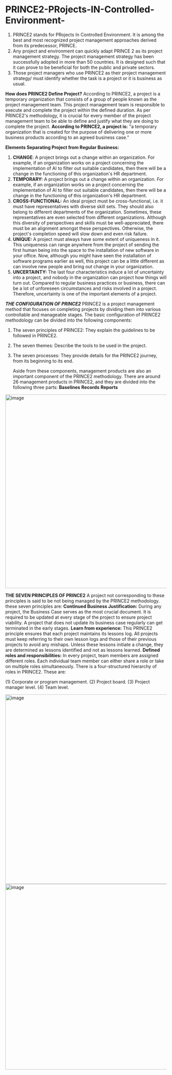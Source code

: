 # PRINCE2-PRojects-IN-Controlled-Environment-

1. PRINCE2 stands for PRojects In Controlled Environment. It is among the best and most recognized project management approaches derived from its predecessor, PRINCE.
2. Any project and environment can quickly adapt PRINCE 2 as its project management strategy. The project management strategy has been successfully adopted in more than 50 countries. It is designed such that it can prove to be beneficial for both the public and private sectors.
3. Those project managers who use PRINCE2 as their project management strategy/ must identify whether the task is a project or it is business as usual.


**How does PRINCE2 Define Project?**
According to PRINCE2, a project is a temporary organization that consists of a group of people known as the project management team. This project management team is responsible to execute and complete the project within the defined duration. As per PRINCE2's methodology, it is crucial for every member of the project management team to be able to define and justify what they are doing to complete the project. 
**According to PRINCE2, a project is:** "a temporary organization that is created for the purpose of delivering one or more business products according to an agreed business case.”

**Elements Separating Project from Regular Business:**
1. **CHANGE**: A project brings out a change within an organization. For example, if an organization works on a project concerning the implementation of AI to filter out suitable candidates, then there will be a change in the functioning of this organization's HR department.
2. **TEMPORARY:** A project brings out a change within an organization. For example, if an organization works on a project concerning the implementation of AI to filter out suitable candidates, then there will be a change in the functioning of this organization's HR department.
3. **CROSS-FUNCTIONAL:** An ideal project must be cross-functional, i.e. it must have representatives with diverse skill sets. They should also belong to different departments of the organization. Sometimes, these representatives are even selected from different organizations.
 Although this diversity of perspectives and skills must be well-appreciated, there must be an alignment amongst these perspectives. Otherwise, the project's completion speed will slow down and even risk failure.
4. **UNIQUE:** A project must always have some extent of uniqueness in it. This uniqueness can range anywhere from the project of sending the first human being into the space to the installation of new software in your office. Now, although you might have seen the installation of software programs earlier as well, this project can be a little different as can involve new people and bring out change in your organization.
5. **UNCERTAINTY:** The last four characteristics induce a lot of uncertainty into a project, and nobody in the organization can project how things will turn out. Compared to regular business practices or business, there can be a lot of unforeseen circumstances and risks involved in a project. Therefore, uncertainty is one of the important elements of a project.

_**THE CONFIGURATION OF PRINCE2**_
PRINCE2 is a project management method that focuses on completing projects by dividing them into various controllable and manageable stages. The basic configuration of PRINCE2 methodology can be divided into the following components:
1. The seven principles of PRINCE2:  They explain the guidelines to be followed in PRINCE2.
2. The seven themes: Describe the tools to be used in the project.
3. The seven processes: They provide details for the PRINCE2 journey, from its beginning to its end.

   Aside from these components, management products are also an important component of the PRINCE2 methodology. There are around 26 management products in PRINCE2, and they are divided into the following three parts:
**Baselines**
**Records**
**Reports**

<img width="603" alt="image" src="https://github.com/shrutiniet/PRINCE2-PRojects-IN-Controlled-Environment-/assets/69854848/022de0cb-61e2-45e6-b352-05d48a795f09">


**THE SEVEN PRINCIPLES OF PRINCE2**
A project not corresponding to these principles is said to be not being managed by the PRINCE2 methodology. these seven principles are:
**Continued Business Justification:** During any project, the Business Case serves as the most crucial document. It is required to be updated at every stage of the project to ensure project viability. A project that does not update its business case regularly can get terminated in the early stages.
**Learn from experience:** This PRINCE2 principle ensures that each project maintains its lessons log. All projects must keep referring to their own lesson logs and those of their previous projects to avoid any mishaps. Unless these lessons initiate a change, they are determined as lessons identified and not as lessons learned.
**Defined roles and responsibilities:** In every project, team members are assigned different roles. Each individual team member can either share a role or take on multiple roles simultaneously. There is a four-structured hierarchy of roles in PRINCE2. These are:

(1) Corporate or program management.
(2) Project board.
(3) Project manager level.
(4) Team level.

<img width="590" alt="image" src="https://github.com/shrutiniet/PRINCE2-PRojects-IN-Controlled-Environment-/assets/69854848/b5d17d52-fec9-40b1-a407-9ef0b8ae0e71">
<img width="578" alt="image" src="https://github.com/shrutiniet/PRINCE2-PRojects-IN-Controlled-Environment-/assets/69854848/dd605712-d9a7-457a-91ac-28236f0caad1">
